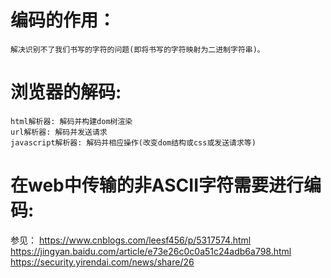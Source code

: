 # 编码的作用：
	解决识别不了我们书写的字符的问题(即将书写的字符映射为二进制字符串)。

# 浏览器的解码:
	html解析器: 解码并构建dom树渲染
	url解析器: 解码并发送请求
	javascript解析器: 解码并相应操作(改变dom结构或css或发送请求等)

# 在web中传输的非ASCII字符需要进行编码:
	
参见：
  https://www.cnblogs.com/leesf456/p/5317574.html
  https://jingyan.baidu.com/article/e73e26c0c0a51c24adb6a798.html
  https://security.yirendai.com/news/share/26	